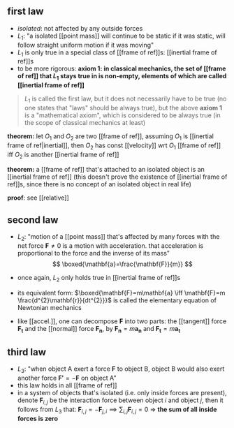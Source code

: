 ## first law
- *isolated*: not affected by any outside forces
- $L_{1}$: "a isolated [[point mass]] will continue to be static if it was static, will follow straight uniform motion if it was moving"
- $L_{1}$ is only true in a special class of [[frame of ref]]s: [[inertial frame of ref]]s
- to be more rigorous: **axiom 1: in classical mechanics, the set of [[frame of ref]] that $L_{1}$ stays true in is non-empty, elements of which are called [[inertial frame of ref]]**

> $L_{1}$ is called the first law, but it does not necessarily have to be true (no one states that "laws" should be always true), but the above **axiom 1** is a "mathematical axiom", which is considered to be always true (in the scope of classical mechanics at least)

**theorem:** let $O_{1}$ and $O_{2}$ are two [[frame of ref]], assuming $O_{1}$ is [[inertial frame of ref|inertial]], then $O_{2}$ has const [[velocity]] wrt $O_{1}$ [[frame of ref]] iff $O_{2}$ is another [[inertial frame of ref]]

**theorem:** a [[frame of ref]] that's attached to an isolated object is an [[inertial frame of ref]]
(this doesn't prove the existence of [[inertial frame of ref]]s, since there is no concept of an isolated object in real life)

**proof**: see [[relative]]

## second law
- $L_{2}$: "motion of a [[point mass]] that's affected by many forces with the net force $\mathbf{F}\neq 0$ is a motion with acceleration. that acceleration is proportional to the force and the inverse of its mass"
$$
\boxed{\mathbf{a}=\frac{\mathbf{F}}{m}}
$$
- once again, $L_{2}$ only holds true in [[inertial frame of ref]]s
- its equivalent form: $\boxed{\mathbf{F}=m\mathbf{a} \iff \mathbf{F}=m \frac{d^{2}\mathbf{r}}{dt^{2}}}$ is called the elementary equation of Newtonian mechanics

- like [[accel.]], one can decompose $\mathbf{F}$ into two parts: the [[tangent]] force $\mathbf{F_{t}}$ and the [[normal]] force $\mathbf{F_{n}}$, by $\mathbf{F_{n}}=m\mathbf{a_{n}}$ and $\mathbf{F_{t}}=m\mathbf{a_{t}}$

## third law
- $L_{3}$: "when object A exert a force $\mathbf{F}$ to object B, object B would also exert another force $\mathbf{F'}=-\mathbf{F}$ on object A"
- this law holds in all [[frame of ref]]
- in a system of objects that's isolated (i.e. only inside forces are present), denote $\mathbf{F}_{i,j}$ be the interaction force between object $i$ and object $j$, then it follows from $L_{3}$ that: $\mathbf{F}_{i,j}=-\mathbf{F}_{j,i} \implies \sum_{i,j}\mathbf{F}_{i,j}=0$ => **the sum of all inside forces is zero**
